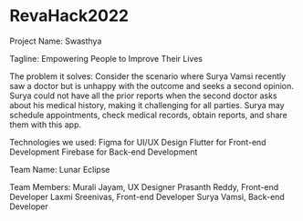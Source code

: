# RevaHack2022

Project Name: Swasthya

Tagline: Empowering People to Improve Their Lives

The problem it solves: Consider the scenario where Surya Vamsi recently saw a doctor but is unhappy with the outcome and seeks a second opinion.
                       Surya could not have all the prior reports when the second doctor asks about his medical history, making it challenging for 
                       all parties.
                       Surya may schedule appointments, check medical records, obtain reports, and share them with this app.

Technologies we used: Figma for UI/UX Design
                      Flutter for Front-end Development 
                      Firebase for Back-end Development 
                      
Team Name: Lunar Eclipse 

Team Members: Murali Jayam, UX Designer
              Prasanth Reddy, Front-end Developer
              Laxmi Sreenivas, Front-end Developer
              Surya Vamsi, Back-end Developer

